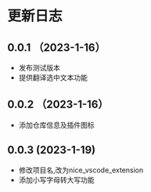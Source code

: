 # 更新日志

## 0.0.1 （2023-1-16）
* 发布测试版本
* 提供翻译选中文本功能
## 0.0.2 （2023-1-16）
* 添加仓库信息及插件图标
## 0.0.3  (2023-1-19)
* 修改项目名,改为nice_vscode_extension
* 添加小写字母转大写功能